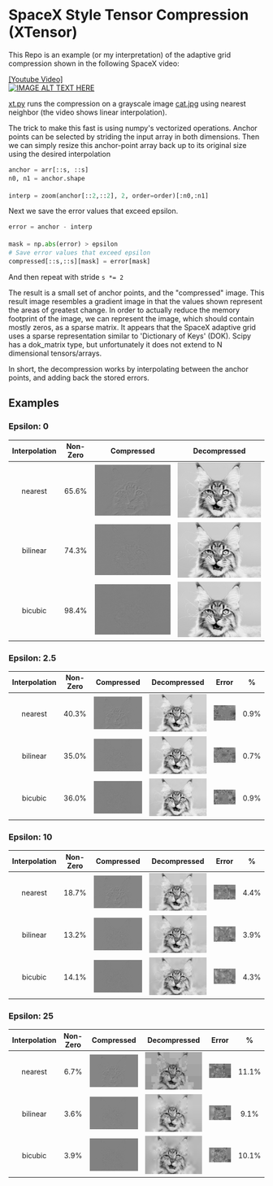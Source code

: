 SpaceX Style Tensor Compression (XTensor)
========================================

This Repo is an example (or my interpretation) of the adaptive grid compression shown
in the following SpaceX video:

[[Youtube Video]](https://youtu.be/txk-VO1hzBY?t=941)  
[![IMAGE ALT TEXT HERE](https://img.youtube.com/vi/txk-VO1hzBY/0.jpg)](https://youtu.be/txk-VO1hzBY?t=941)  

[xt.py](xt.py) runs the compression on a grayscale image [cat.jpg](cat.jpg) 
using nearest neighbor  (the video shows linear interpolation).

The trick to make this fast is using numpy's vectorized operations.
Anchor points can be selected by striding the input array in both dimensions. 
Then we can simply resize this anchor-point array back up to its original
size using the desired interpolation

```python
anchor = arr[::s, ::s]
n0, n1 = anchor.shape

interp = zoom(anchor[::2,::2], 2, order=order)[:n0,:n1]
```

Next we save the error values that exceed epsilon.

```python
error = anchor - interp

mask = np.abs(error) > epsilon
# Save error values that exceed epsilon
compressed[::s,::s][mask] = error[mask]
```

And then repeat with stride `s *= 2`

The result is a small set of anchor points, and the "compressed" image.
This result image resembles a gradient image in that the values shown
represent the areas of greatest change. In order to actually reduce the
memory footprint of the image, we can represent the image, which should contain
mostly zeros, as a sparse matrix. It appears that the SpaceX adaptive grid
uses a sparse representation similar to 'Dictionary of Keys' (DOK). Scipy has a 
dok_matrix type, but unfortunately it does not extend to N dimensional tensors/arrays.


In short, the decompression works by interpolating between the anchor points,
and adding back the stored errors.

## Examples

### Epsilon: 0
|Interpolation|Non-Zero|Compressed|Decompressed|
|:---:        |:---:|:---:     |:---:       |
|nearest      |65.6%|![c-0-0]  |![d-0-0]    |
|bilinear     |74.3%|![c-0-1]  |![d-0-1]    |
|bicubic      |98.4%|![c-0-3]  |![d-0-3]    |

### Epsilon: 2.5
|Interpolation|Non-Zero|Compressed|Decompressed|Error|%|
|:---:        |:---:|:---:     |:---:       |:---:|:---:|
|nearest      |40.3%|![c-2.5-0]  |![d-2.5-0]    |![e-2.5-0]|0.9%|
|bilinear     |35.0%|![c-2.5-1]  |![d-2.5-1]    |![e-2.5-1]|0.7%|
|bicubic      |36.0%|![c-2.5-3]  |![d-2.5-3]    |![e-2.5-3]|0.9%|

### Epsilon: 10
|Interpolation|Non-Zero|Compressed|Decompressed|Error|%|
|:---:        |:---:|:---:     |:---:       |:---:|:---:|
|nearest      |18.7%|![c-10-0]  |![d-10-0]    |![e-10-0]|4.4%|
|bilinear     |13.2%|![c-10-1]  |![d-10-1]    |![e-10-1]|3.9%|
|bicubic      |14.1%|![c-10-3]  |![d-10-3]    |![e-10-3]|4.3%|


### Epsilon: 25
|Interpolation|Non-Zero|Compressed|Decompressed|Error|%|
|:---:        |:---:|:---:     |:---:       |:---:|:---:|
|nearest      |6.7%|![c-25-0]  |![d-25-0]    |![e-25-0]|11.1%|
|bilinear     |3.6%|![c-25-1]  |![d-25-1]    |![e-25-1]|9.1%|
|bicubic      |3.9%|![c-25-3]  |![d-25-3]    |![e-25-3]|10.1%|


[c-0-0]: images/c_eps-0_ord-0.png
[d-0-0]: images/dc_eps-0_ord-0.png 
[e-0-0]: images/error_eps-0_ord-0.png 

[c-0-1]: images/c_eps-0_ord-1.png 
[d-0-1]: images/dc_eps-0_ord-1.png 
[e-0-1]: images/error_eps-0_ord-1.png 

[c-0-3]: images/c_eps-0_ord-3.png 
[d-0-3]: images/dc_eps-0_ord-3.png 
[e-0-3]: images/error_eps-0_ord-3.png 


[c-2.5-0]: images/c_eps-2.5_ord-0.png
[d-2.5-0]: images/dc_eps-2.5_ord-0.png 
[e-2.5-0]: images/error_eps-2.5_ord-0.png 

[c-2.5-1]: images/c_eps-2.5_ord-1.png 
[d-2.5-1]: images/dc_eps-2.5_ord-1.png 
[e-2.5-1]: images/error_eps-2.5_ord-1.png 

[c-2.5-3]: images/c_eps-2.5_ord-3.png 
[d-2.5-3]: images/dc_eps-2.5_ord-3.png 
[e-2.5-3]: images/error_eps-2.5_ord-3.png 


[c-10-0]: images/c_eps-10_ord-0.png 
[d-10-0]: images/dc_eps-10_ord-0.png 
[e-10-0]: images/error_eps-10_ord-0.png 

[c-10-1]: images/c_eps-10_ord-1.png 
[d-10-1]: images/dc_eps-10_ord-1.png 
[e-10-1]: images/error_eps-10_ord-1.png 

[c-10-3]: images/c_eps-10_ord-3.png 
[d-10-3]: images/dc_eps-10_ord-3.png 
[e-10-3]: images/error_eps-10_ord-3.png 


[c-25-0]: images/c_eps-25_ord-0.png
[d-25-0]: images/dc_eps-25_ord-0.png
[e-25-0]: images/error_eps-25_ord-0.png

[c-25-1]: images/c_eps-25_ord-1.png
[d-25-1]: images/dc_eps-25_ord-1.png
[e-25-1]: images/error_eps-25_ord-1.png

[c-25-3]: images/c_eps-25_ord-3.png
[d-25-3]: images/dc_eps-25_ord-3.png
[e-25-3]: images/error_eps-25_ord-3.png

